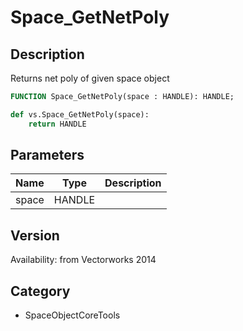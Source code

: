# Space_GetNetPoly

## Description
Returns net poly of given space object

```pascal
FUNCTION Space_GetNetPoly(space : HANDLE): HANDLE;
```

```python
def vs.Space_GetNetPoly(space):
    return HANDLE
```

## Parameters
|Name|Type|Description|
|---|---|---|
|space|HANDLE|   |

## Version
Availability: from Vectorworks 2014

## Category
* SpaceObjectCoreTools

